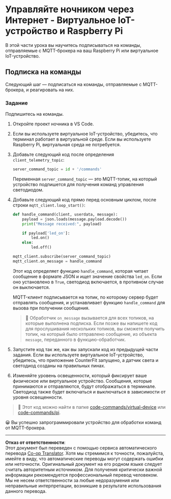 <!--
CO_OP_TRANSLATOR_METADATA:
{
  "original_hash": "c527ce85d69b1a3875366ec61cbed8aa",
  "translation_date": "2025-08-26T23:09:20+00:00",
  "source_file": "1-getting-started/lessons/4-connect-internet/single-board-computer-commands.md",
  "language_code": "ru"
}
-->
# Управляйте ночником через Интернет - Виртуальное IoT-устройство и Raspberry Pi

В этой части урока вы научитесь подписываться на команды, отправляемые с MQTT-брокера на ваш Raspberry Pi или виртуальное IoT-устройство.

## Подписка на команды

Следующий шаг — подписаться на команды, отправляемые с MQTT-брокера, и реагировать на них.

### Задание

Подпишитесь на команды.

1. Откройте проект ночника в VS Code.

1. Если вы используете виртуальное IoT-устройство, убедитесь, что терминал работает в виртуальной среде. Если вы используете Raspberry Pi, виртуальная среда не потребуется.

1. Добавьте следующий код после определения `client_telemetry_topic`:

    ```python
    server_command_topic = id + '/commands'
    ```

    Переменная `server_command_topic` — это MQTT-топик, на который устройство подпишется для получения команд управления светодиодом.

1. Добавьте следующий код прямо перед основным циклом, после строки `mqtt_client.loop_start()`:

    ```python
    def handle_command(client, userdata, message):
        payload = json.loads(message.payload.decode())
        print("Message received:", payload)
    
        if payload['led_on']:
            led.on()
        else:
            led.off()
    
    mqtt_client.subscribe(server_command_topic)
    mqtt_client.on_message = handle_command
    ```

    Этот код определяет функцию `handle_command`, которая читает сообщение в формате JSON и ищет значение свойства `led_on`. Если оно установлено в `True`, светодиод включается, в противном случае он выключается.

    MQTT-клиент подписывается на топик, по которому сервер будет отправлять сообщения, и устанавливает функцию `handle_command` для вызова при получении сообщения.

    > 💁 Обработчик `on_message` вызывается для всех топиков, на которые выполнена подписка. Если позже вы напишете код для прослушивания нескольких топиков, вы сможете получить топик, на который было отправлено сообщение, из объекта `message`, переданного в функцию-обработчик.

1. Запустите код так же, как вы запускали код из предыдущей части задания. Если вы используете виртуальное IoT-устройство, убедитесь, что приложение CounterFit запущено, а датчик света и светодиод созданы на правильных пинах.

1. Изменяйте уровень освещенности, который фиксирует ваше физическое или виртуальное устройство. Сообщения, которые принимаются и отправляются, будут отображаться в терминале. Светодиод также будет включаться и выключаться в зависимости от уровня освещенности.

> 💁 Этот код можно найти в папке [code-commands/virtual-device](../../../../../1-getting-started/lessons/4-connect-internet/code-commands/virtual-device) или [code-commands/pi](../../../../../1-getting-started/lessons/4-connect-internet/code-commands/pi).

😀 Вы успешно запрограммировали устройство для обработки команд от MQTT-брокера.

---

**Отказ от ответственности**:  
Этот документ был переведен с помощью сервиса автоматического перевода [Co-op Translator](https://github.com/Azure/co-op-translator). Хотя мы стремимся к точности, пожалуйста, имейте в виду, что автоматические переводы могут содержать ошибки или неточности. Оригинальный документ на его родном языке следует считать авторитетным источником. Для получения критически важной информации рекомендуется профессиональный перевод человеком. Мы не несем ответственности за любые недоразумения или неправильные интерпретации, возникшие в результате использования данного перевода.
